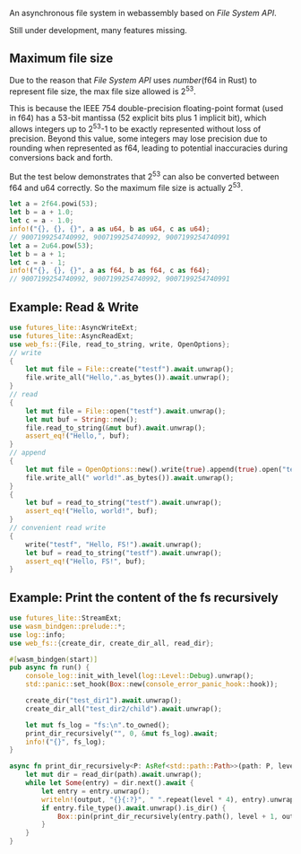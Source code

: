 An asynchronous file system in webassembly based on *File System API*.

Still under development, many features missing.

## Maximum file size
Due to the reason that *File System API* uses *number*(f64 in Rust) to represent file size, the max file size allowed is 2<sup>53</sup>.

This is because the IEEE 754 double-precision floating-point format (used in f64) has a 53-bit mantissa (52 explicit bits plus 1 implicit bit),
which allows integers up to 2<sup>53</sup>-1 to be exactly represented without loss of precision.
Beyond this value, some integers may lose precision due to rounding when represented as f64, leading to potential inaccuracies during conversions back and forth.

But the test below demonstrates that 2<sup>53</sup> can also be converted between f64 and u64 correctly. So the maximum file size is actually 2<sup>53</sup>.
```rust
let a = 2f64.powi(53);
let b = a + 1.0;
let c = a - 1.0;
info!("{}, {}, {}", a as u64, b as u64, c as u64);
// 9007199254740992, 9007199254740992, 9007199254740991
let a = 2u64.pow(53);
let b = a + 1;
let c = a - 1;
info!("{}, {}, {}", a as f64, b as f64, c as f64);
// 9007199254740992, 9007199254740992, 9007199254740991
```

## Example: Read & Write
```rust
use futures_lite::AsyncWriteExt;
use futures_lite::AsyncReadExt;
use web_fs::{File, read_to_string, write, OpenOptions};
// write
{
    let mut file = File::create("testf").await.unwrap();
    file.write_all("Hello,".as_bytes()).await.unwrap();
}
// read
{
    let mut file = File::open("testf").await.unwrap();
    let mut buf = String::new();
    file.read_to_string(&mut buf).await.unwrap();
    assert_eq!("Hello,", buf);
}
// append
{
    let mut file = OpenOptions::new().write(true).append(true).open("testf").await.unwrap();
    file.write_all(" world!".as_bytes()).await.unwrap();
}
{
    let buf = read_to_string("testf").await.unwrap();
    assert_eq!("Hello, world!", buf);
}
// convenient read write
{
    write("testf", "Hello, FS!").await.unwrap();
    let buf = read_to_string("testf").await.unwrap();
    assert_eq!("Hello, FS!", buf);
}
```
## Example: Print the content of the fs recursively
```rust
use futures_lite::StreamExt;
use wasm_bindgen::prelude::*;
use log::info;
use web_fs::{create_dir, create_dir_all, read_dir};

#[wasm_bindgen(start)]
pub async fn run() {
    console_log::init_with_level(log::Level::Debug).unwrap();
    std::panic::set_hook(Box::new(console_error_panic_hook::hook));

    create_dir("test_dir1").await.unwrap();
    create_dir_all("test_dir2/child").await.unwrap();

    let mut fs_log = "fs:\n".to_owned();
    print_dir_recursively("", 0, &mut fs_log).await;
    info!("{}", fs_log);
}

async fn print_dir_recursively<P: AsRef<std::path::Path>>(path: P, level: usize, output: &mut impl std::fmt::Write) {
    let mut dir = read_dir(path).await.unwrap();
    while let Some(entry) = dir.next().await {
        let entry = entry.unwrap();
        writeln!(output, "{}{:?}", " ".repeat(level * 4), entry).unwrap();
        if entry.file_type().await.unwrap().is_dir() {
            Box::pin(print_dir_recursively(entry.path(), level + 1, output)).await;
        }
    }
}
```